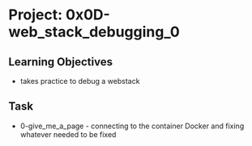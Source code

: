 # Project: 0x0D-web_stack_debugging_0

## Learning Objectives
+ takes practice to debug a webstack

## Task
+ 0-give_me_a_page - connecting to the container Docker and fixing  
  whatever needed to be fixed
